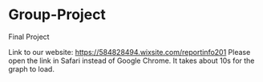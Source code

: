 # Group-Project
Final Project

Link to our website:
https://584828494.wixsite.com/reportinfo201
Please open the link in Safari instead of Google Chrome.
It takes about 10s for the graph to load.
